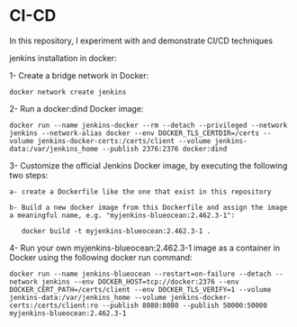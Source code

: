 # CI-CD
In this repository, I experiment with and demonstrate CI/CD techniques

jenkins installation in docker:

1- Create a bridge network in Docker:
    
    docker network create jenkins

2- Run a docker:dind Docker image:

    docker run --name jenkins-docker --rm --detach --privileged --network jenkins --network-alias docker --env DOCKER_TLS_CERTDIR=/certs --volume jenkins-docker-certs:/certs/client --volume jenkins-data:/var/jenkins_home --publish 2376:2376 docker:dind

3- Customize the official Jenkins Docker image, by executing the following two steps:

    a- create a Dockerfile like the one that exist in this repository

    b- Build a new docker image from this Dockerfile and assign the image a meaningful name, e.g. "myjenkins-blueocean:2.462.3-1":

       docker build -t myjenkins-blueocean:2.462.3-1 .

4- Run your own myjenkins-blueocean:2.462.3-1 image as a container in Docker using the following docker run command:

    docker run --name jenkins-blueocean --restart=on-failure --detach --network jenkins --env DOCKER_HOST=tcp://docker:2376 --env DOCKER_CERT_PATH=/certs/client --env DOCKER_TLS_VERIFY=1 --volume jenkins-data:/var/jenkins_home --volume jenkins-docker-certs:/certs/client:ro --publish 8080:8080 --publish 50000:50000 myjenkins-blueocean:2.462.3-1
